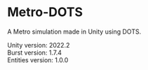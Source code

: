 # Metro-DOTS
A Metro simulation made in Unity using DOTS.

Unity version:     2022.2 <br/>
Burst version:     1.7.4 <br/>
Entities version:  1.0.0 <br/>
